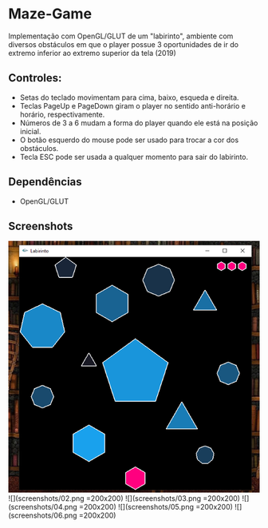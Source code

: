 # Maze-Game
Implementação com OpenGL/GLUT de um "labirinto", ambiente com diversos obstáculos em que o player possue 3 oportunidades de ir do extremo inferior ao extremo superior da tela (2019)

## Controles:
- Setas do teclado movimentam para cima, baixo, esqueda e direita.
- Teclas PageUp e PageDown giram o player no sentido anti-horário e horário, respectivamente.
- Números de 3 a 6 mudam a forma do player quando ele está na posição inicial.
- O botão esquerdo do mouse pode ser usado para trocar a cor dos obstáculos.
- Tecla ESC pode ser usada a qualquer momento para sair do labirinto.

## Dependências
- OpenGL/GLUT

## Screenshots
![](screenshots/01.png)
![](screenshots/02.png =200x200)
![](screenshots/03.png =200x200)
![](screenshots/04.png =200x200)
![](screenshots/05.png =200x200)
![](screenshots/06.png =200x200)
